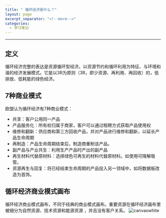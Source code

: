 ```yaml
---
title: " 循环经济是什么？"
layout: page
excerpt_separator: "<!--more-->"
categories:
  - 学习笔记
---
```

> 

<!--more-->


---
## 定义 ##
循环经济完整的表达是资源循环型经济。以资源节约和循环利用为特征、与环境和谐的经济发展模式。它是以3R为原则（3R，即少资源、再利用、再回收）的，低排放、低耗能的绿色经济。

## 7种商业模式 ##
欧盟认为循环经济有7种商业模式：
- 共享：客户公用同一产品
- 产品服务化：所有权归属于商家，客户可以通过租聘方式获取产品使用权
- 维修和翻新：供应商和第三方回收产品，并对产品进行维修和翻新，以延长产品生命周期
- 再制造：产品生命周期结束后，制造商重制该产品。
- 副产品与产业共生：利用生产产品时产出的副产品
- 再生材料代替原材料：选择绿色可再生的材料代替原材料。如使用可降解吸管。
- 资源再生与回复：将已经结束生命周期的产品投入另一领域中，如将数据板改造为首饰。


## 循环经济商业模式画布 ##
循环经济商业模式画布，不同于经典的商业模式画布。重要资源在循环经济画布里被细分为自然资源、技术资源和能源资源 ，并且没有客户关系。
![canvaswhite](https://bbs-pic.datacourse.cn/forum/202105/22/083216m0qd019tm4yhth81.png)